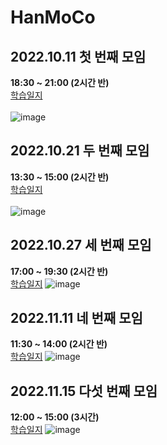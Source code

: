 # HanMoCo
## 2022.10.11 첫 번째 모임<br>
<b>18:30 ~ 21:00 (2시간 반)</b><br>
[학습일지](https://github.com/lbd0/HanCoMo/tree/main/2022.10.11)<br></br>
![image](https://user-images.githubusercontent.com/80818640/195057453-7a738f80-55b8-45bd-afac-a9bad2ca4780.png)
## 2022.10.21 두 번째 모임<br>
<b>13:30 ~ 15:00 (2시간 반)</b><br>
[학습일지](https://github.com/lbd0/HanCoMo/tree/main/2022.10.21)<br></br>
![image](https://user-images.githubusercontent.com/80818640/197111773-49547f4b-bd7d-4f36-8311-122cdda04615.png)
## 2022.10.27 세 번째 모임<br>
<b>17:00 ~ 19:30 (2시간 반)</b><br>
[학습일지](https://github.com/lbd0/HanCoMo/tree/main/2022.10.27)
![image](https://user-images.githubusercontent.com/80818640/198227540-cd750182-a9bb-45ca-a039-956fa7f581d5.png)
## 2022.11.11 네 번째 모임<br>
<b> 11:30 ~ 14:00 (2시간 반)</b><br>
[학습일지](https://github.com/lbd0/HanCoMo/tree/main/2022.11.11)
 ![image](https://user-images.githubusercontent.com/80818640/201249170-527c0958-92c6-4624-8525-33dc808f90b5.png)
## 2022.11.15 다섯 번째 모임<br>
<b> 12:00 ~ 15:00 (3시간)</b><br>
[학습일지](https://github.com/lbd0/HanCoMo/tree/main/2022.11.15)
![image](https://user-images.githubusercontent.com/80818640/201832493-03b7600b-0467-4b5a-98d7-7c6ba8236d55.png)



